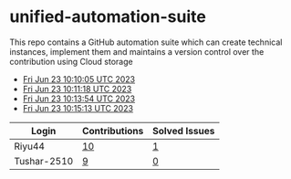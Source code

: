 # unified-automation-suite
This repo contains a GitHub automation suite which can create technical instances, implement them and maintains a version control over the contribution using Cloud storage
- [Fri Jun 23 10:10:05 UTC 2023](https://us-central1-js-capstone-backend.cloudfunctions.net/api/games/ZLg0SetAdhZ0jykHuNVY/scores/)
- [Fri Jun 23 10:11:18 UTC 2023](https://us-central1-js-capstone-backend.cloudfunctions.net/api/games/448Kh3A94HXrcTE73WDL/scores/)
- [Fri Jun 23 10:13:54 UTC 2023](https://us-central1-js-capstone-backend.cloudfunctions.net/api/games/9B3Hkq0TlBwiTPvHFIUF/scores/)
- [Fri Jun 23 10:15:13 UTC 2023](https://us-central1-js-capstone-backend.cloudfunctions.net/api/games/3Y1QXoAhikrL8j4j33Sd/scores/)
<!--START_TABLE-->
| Login        | Contributions | Solved Issues |
| ------------ | ------------- | ------------- |
| Riyu44 | [10](https://github.com/Sopra-Banking-Software-Interns/Github-Leaderboard/commits?author=Riyu44) | [1](https://getpantry.cloud/apiv1/pantry/860a0c02-c763-41ca-9d31-ec787fc3202a/basket/Riyu44) |
| Tushar-2510 | [9](https://github.com/Sopra-Banking-Software-Interns/Github-Leaderboard/commits?author=Tushar-2510) | [0](https://getpantry.cloud/apiv1/pantry/860a0c02-c763-41ca-9d31-ec787fc3202a/basket/Tushar-2510) |
<!--END_TABLE-->
